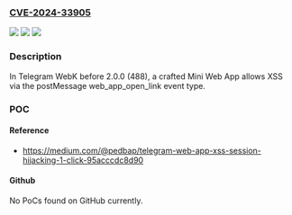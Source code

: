 ### [CVE-2024-33905](https://cve.mitre.org/cgi-bin/cvename.cgi?name=CVE-2024-33905)
![](https://img.shields.io/static/v1?label=Product&message=n%2Fa&color=blue)
![](https://img.shields.io/static/v1?label=Version&message=n%2Fa&color=blue)
![](https://img.shields.io/static/v1?label=Vulnerability&message=n%2Fa&color=brighgreen)

### Description

In Telegram WebK before 2.0.0 (488), a crafted Mini Web App allows XSS via the postMessage web_app_open_link event type.

### POC

#### Reference
- https://medium.com/@pedbap/telegram-web-app-xss-session-hijacking-1-click-95acccdc8d90

#### Github
No PoCs found on GitHub currently.

